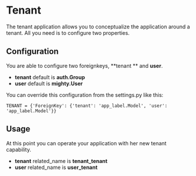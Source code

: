 # Tenant
The tenant application allows you to conceptualize the application around a tenant.
All you need is to configure two properties.

## Configuration
You are able to configure two foreignkeys, **tenant ** and **user**.

- **tenant** default is **auth.Group**
- **user** default is **mighty.User**

You can override this configuration from the settings.py like this:

    TENANT = {'ForeignKey': {'tenant': 'app_label.Model', 'user': 'app_label.Model'}}

## Usage
At this point you can operate your application with her new tenant capability.

- **tenant** related_name is **tenant_tenant**
- **user** related_name is **user_tenant**
